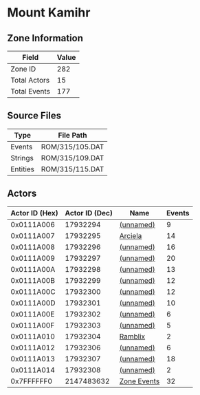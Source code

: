 # Mount Kamihr

## Zone Information

| Field        |   Value |
|--------------|---------|
| Zone ID      |     282 |
| Total Actors |      15 |
| Total Events |     177 |

## Source Files

| Type     | File Path       |
|----------|-----------------|
| Events   | ROM/315/105.DAT |
| Strings  | ROM/315/109.DAT |
| Entities | ROM/315/115.DAT |

## Actors

| Actor ID (Hex)   |   Actor ID (Dec) | Name                                 |   Events |
|------------------|------------------|--------------------------------------|----------|
| 0x0111A006       |         17932294 | [(unnamed)](./17932294/)             |        9 |
| 0x0111A007       |         17932295 | [Arciela](./17932295%20-%20Arciela/) |       14 |
| 0x0111A008       |         17932296 | [(unnamed)](./17932296/)             |       16 |
| 0x0111A009       |         17932297 | [(unnamed)](./17932297/)             |       20 |
| 0x0111A00A       |         17932298 | [(unnamed)](./17932298/)             |       13 |
| 0x0111A00B       |         17932299 | [(unnamed)](./17932299/)             |       12 |
| 0x0111A00C       |         17932300 | [(unnamed)](./17932300/)             |       12 |
| 0x0111A00D       |         17932301 | [(unnamed)](./17932301/)             |       10 |
| 0x0111A00E       |         17932302 | [(unnamed)](./17932302/)             |        6 |
| 0x0111A00F       |         17932303 | [(unnamed)](./17932303/)             |        5 |
| 0x0111A010       |         17932304 | [Ramblix](./17932304%20-%20Ramblix/) |        2 |
| 0x0111A012       |         17932306 | [(unnamed)](./17932306/)             |        6 |
| 0x0111A013       |         17932307 | [(unnamed)](./17932307/)             |       18 |
| 0x0111A014       |         17932308 | [(unnamed)](./17932308/)             |        2 |
| 0x7FFFFFF0       |       2147483632 | [Zone Events](./Zone%20Events/)      |       32 |